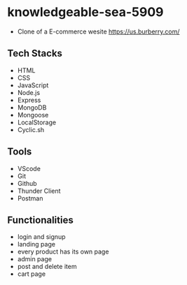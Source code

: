# knowledgeable-sea-5909
 - Clone of a E-commerce wesite https://us.burberry.com/

## Tech Stacks
 - HTML
 - CSS
 - JavaScript
 - Node.js
 - Express
 - MongoDB
 - Mongoose
 - LocalStorage
 - Cyclic.sh

## Tools
 - VScode
 - Git
 - Github
 - Thunder Client
 - Postman
 
 ## Functionalities
  - login and signup 
  - landing page
  - every product has its own page
  - admin page
  - post and delete item
  - cart page
 
